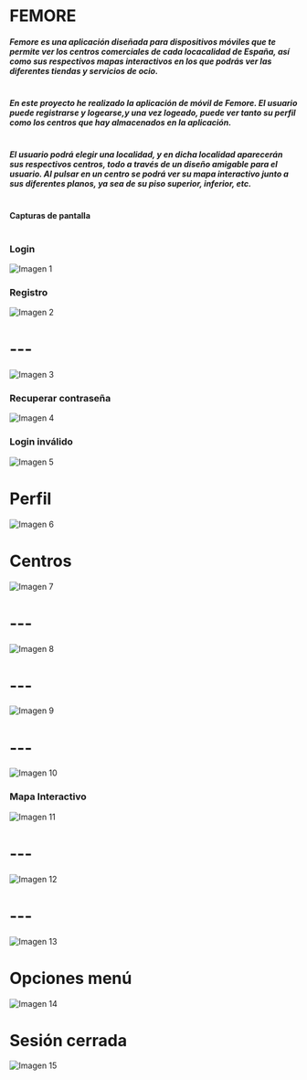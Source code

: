 # **FEMORE**
##### Femore es una aplicación diseñada para dispositivos móviles que te permite ver los centros comerciales de cada locacalidad de España, así como sus respectivos mapas interactivos en los que podrás ver las diferentes tiendas y servicios de ocio.
#
##### En este proyecto he realizado la aplicación de móvil de Femore. El usuario puede registrarse y logearse,y una vez logeado, puede ver tanto su perfil como los centros que hay almacenados en la aplicación.
#
##### El usuario podrá elegir una localidad, y en dicha localidad aparecerán sus respectivos centros, todo a través de un diseño amigable para el usuario. Al pulsar en un centro se podrá ver su mapa interactivo junto a sus diferentes planos, ya sea de su piso superior, inferior, etc.
#
#### Capturas de pantalla
#
### Login
![Imagen 1](https://cdn.discordapp.com/attachments/393868752086761475/919273649280782387/unknown.png)
### Registro
![Imagen 2](https://cdn.discordapp.com/attachments/393868752086761475/919273829400977479/unknown.png)
# ---
![Imagen 3](https://cdn.discordapp.com/attachments/393868752086761475/919274049580970034/unknown.png)
### Recuperar contraseña
![Imagen 4](https://cdn.discordapp.com/attachments/393868752086761475/919274117184765982/unknown.png)
### Login inválido
![Imagen 5](https://cdn.discordapp.com/attachments/393868752086761475/919274224441516132/unknown.png)
# Perfil
![Imagen 6](https://cdn.discordapp.com/attachments/393868752086761475/919275281708118056/unknown.png)
# Centros
![Imagen 7](https://cdn.discordapp.com/attachments/393868752086761475/919275334019461160/unknown.png)
# ---
![Imagen 8](https://cdn.discordapp.com/attachments/393868752086761475/919275415615455262/unknown.png)
# ---
![Imagen 9](https://cdn.discordapp.com/attachments/393868752086761475/919275493239447622/unknown.png)
# ---
![Imagen 10](https://cdn.discordapp.com/attachments/393868752086761475/919275538235920434/unknown.png)
### Mapa Interactivo
![Imagen 11](https://cdn.discordapp.com/attachments/393868752086761475/919276018127212675/unknown.png)
# ---
![Imagen 12](https://cdn.discordapp.com/attachments/393868752086761475/919276055322324992/unknown.png)
# ---
![Imagen 13](https://cdn.discordapp.com/attachments/393868752086761475/919276091397513246/unknown.png)
# Opciones menú
![Imagen 14](https://cdn.discordapp.com/attachments/393868752086761475/919276162964918272/unknown.png)
# Sesión cerrada
![Imagen 15](https://cdn.discordapp.com/attachments/393868752086761475/919276196666150932/unknown.png)